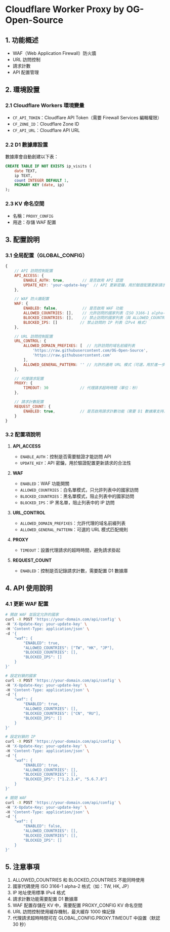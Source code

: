 # Cloudflare Worker Proxy by OG-Open-Source

## 1. 功能概述
- WAF（Web Application Firewall）防火牆
- URL 訪問控制
- 請求計數
- API 配置管理

## 2. 環境設置
### 2.1 Cloudflare Workers 環境變量
- `CF_API_TOKEN`：Cloudflare API Token（需要 Firewall Services 編輯權限）
- `CF_ZONE_ID`：Cloudflare Zone ID
- `CF_API_URL`：Cloudflare API URL

### 2.2 D1 數據庫設置
數據庫會自動創建以下表：
```sql
CREATE TABLE IF NOT EXISTS ip_visits (
    date TEXT,
    ip TEXT,
    count INTEGER DEFAULT 1,
    PRIMARY KEY (date, ip)
);
```

### 2.3 KV 命名空間
- 名稱：`PROXY_CONFIG`
- 用途：存儲 WAF 配置

## 3. 配置說明
### 3.1 全局配置（GLOBAL_CONFIG）
```javascript
{
    // API 訪問控制配置
    API_ACCESS: {
        ENABLE_AUTH: true,        // 是否啟用 API 認證
        UPDATE_KEY: 'your-update-key'  // API 更新密鑰，用於驗證配置更新請求
    },

    // WAF 防火牆配置
    WAF: {
        ENABLED: false,           // 是否啟用 WAF 功能
        ALLOWED_COUNTRIES: [],    // 允許訪問的國家列表（ISO 3166-1 alpha-2 格式，如：TW, JP）
        BLOCKED_COUNTRIES: [],    // 禁止訪問的國家列表（與 ALLOWED_COUNTRIES 互斥）
        BLOCKED_IPS: []          // 禁止訪問的 IP 列表（IPv4 格式）
    },

    // URL 訪問控制配置
    URL_CONTROL: {
        ALLOWED_DOMAIN_PREFIXES: [  // 允許訪問的域名前綴列表
            'https://raw.githubusercontent.com/OG-Open-Source',
            'https://raw.githubusercontent.com'
        ],
        ALLOWED_GENERAL_PATTERN: '' // 允許的通用 URL 模式（可選，用於進一步過濾）
    },

    // 代理請求配置
    PROXY: {
        TIMEOUT: 30              // 代理請求超時時間（單位：秒）
    },

    // 請求計數配置
    REQUEST_COUNT: {
        ENABLED: true,           // 是否啟用請求計數功能（需要 D1 數據庫支持）
    }
}
```

### 3.2 配置項說明
1. **API_ACCESS**
   - `ENABLE_AUTH`：控制是否需要驗證才能訪問 API
   - `UPDATE_KEY`：API 密鑰，用於驗證配置更新請求的合法性

2. **WAF**
   - `ENABLED`：WAF 功能開關
   - `ALLOWED_COUNTRIES`：白名單模式，只允許列表中的國家訪問
   - `BLOCKED_COUNTRIES`：黑名單模式，阻止列表中的國家訪問
   - `BLOCKED_IPS`：IP 黑名單，阻止列表中的 IP 訪問

3. **URL_CONTROL**
   - `ALLOWED_DOMAIN_PREFIXES`：允許代理的域名前綴列表
   - `ALLOWED_GENERAL_PATTERN`：可選的 URL 模式匹配規則

4. **PROXY**
   - `TIMEOUT`：設置代理請求的超時時間，避免請求掛起

5. **REQUEST_COUNT**
   - `ENABLED`：控制是否記錄請求計數，需要配置 D1 數據庫

## 4. API 使用說明
### 4.1 更新 WAF 配置
```bash
# 開啟 WAF 並設定允許的國家
curl -X POST 'https://your-domain.com/api/config' \
-H 'X-Update-Key: your-update-key' \
-H 'Content-Type: application/json' \
-d '{
    "waf": {
        "ENABLED": true,
        "ALLOWED_COUNTRIES": ["TW", "HK", "JP"],
        "BLOCKED_COUNTRIES": [],
        "BLOCKED_IPS": []
    }
}'

# 設定封鎖的國家
curl -X POST 'https://your-domain.com/api/config' \
-H 'X-Update-Key: your-update-key' \
-H 'Content-Type: application/json' \
-d '{
    "waf": {
        "ENABLED": true,
        "ALLOWED_COUNTRIES": [],
        "BLOCKED_COUNTRIES": ["CN", "RU"],
        "BLOCKED_IPS": []
    }
}'

# 設定封鎖的 IP
curl -X POST 'https://your-domain.com/api/config' \
-H 'X-Update-Key: your-update-key' \
-H 'Content-Type: application/json' \
-d '{
    "waf": {
        "ENABLED": true,
        "ALLOWED_COUNTRIES": [],
        "BLOCKED_COUNTRIES": [],
        "BLOCKED_IPS": ["1.2.3.4", "5.6.7.8"]
    }
}'

# 關閉 WAF
curl -X POST 'https://your-domain.com/api/config' \
-H 'X-Update-Key: your-update-key' \
-H 'Content-Type: application/json' \
-d '{
    "waf": {
        "ENABLED": false,
        "ALLOWED_COUNTRIES": [],
        "BLOCKED_COUNTRIES": [],
        "BLOCKED_IPS": []
    }
}'
```

## 5. 注意事項
1. ALLOWED_COUNTRIES 和 BLOCKED_COUNTRIES 不能同時使用
2. 國家代碼使用 ISO 3166-1 alpha-2 格式（如：TW, HK, JP）
3. IP 地址使用標準 IPv4 格式
4. 請求計數功能需要配置 D1 數據庫
5. WAF 配置存儲在 KV 中，需要配置 PROXY_CONFIG KV 命名空間
6. URL 訪問控制使用緩存機制，最大緩存 1000 條記錄
7. 代理請求超時時間可在 GLOBAL_CONFIG.PROXY.TIMEOUT 中設置（默認 30 秒）